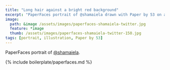 ```yaml
---
title: "Long hair against a bright red background"
excerpt: "PaperFaces portrait of @shamaiela drawn with Paper by 53 on an iPad."
image: 
  path: &image /assets/images/paperfaces-shamaiela-twitter.jpg 
  feature: *image
  thumb: /assets/images/paperfaces-shamaiela-twitter-150.jpg
tags: [portrait, illustration, Paper by 53]
---
```


PaperFaces portrait of [@shamaiela](http://twitter.com/shamaiela).

{% include boilerplate/paperfaces.md %}
